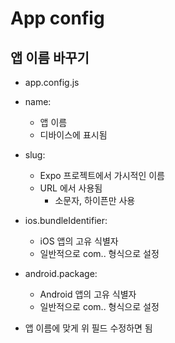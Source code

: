 # App config

## 앱 이름 바꾸기

- app.config.js

- name:
    - 앱 이름
    - 디바이스에 표시됨
- slug:
    - Expo 프로젝트에서 가시적인 이름
    - URL 에서 사용됨
        - 소문자, 하이픈만 사용
- ios.bundleIdentifier:
    - iOS 앱의 고유 식별자
    - 일반적으로 com.<company>.<appname> 형식으로 설정
- android.package:
    - Android 앱의 고유 식별자
    - 일반적으로 com.<company>.<appname> 형식으로 설정

- 앱 이름에 맞게 위 필드 수정하면 됨
